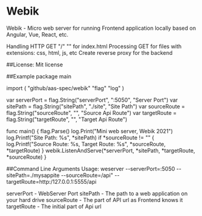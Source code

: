 # Webik

Webik - Micro web server for running Frontend application locally based on Angular, Vue, React, etc.

Handling HTTP GET "/" "" for index.html
Processing GET for files with extensions: css, html, js, etc
Create reverse proxy for the backend

##License: 
Mit license
 


##Example
package main

import (
	"github/aas-spec/webik"
	"flag"
	"log"
)

var serverPort = flag.String("serverPort", ":5050", "Server Port")
var sitePath = flag.String("sitePath", "./site", "Site Path")
var sourceRoute = flag.String("sourceRoute", "", "Source Api Route")
var targetRoute = flag.String("targetRoute", "", "Target Api Route")


func main() {
	flag.Parse()
	log.Print("Mini web server, Webik 2021")
	log.Printf("Site Path: %s", *sitePath)
	if *sourceRoute != "" {
		log.Printf("Source Route: %s, Target Route: %s", *sourceRoute, *targetRoute)
	}
	webik.ListenAndServe(*serverPort, *sitePath, *targetRoute, *sourceRoute)
}


##Command Line Arguments
Usage: weserver --serverPort=:5050 --sitePath=./mysappite --sourceRoute=/api" --targetRoute=http:/127.0.0.1:5555/api

serverPort - WebServer Port 
sitePath - The path to a web application on your hard drive 
sourceRoute - The part of API url as Frontend knows it 
targetRoute - The initial part of Api url
